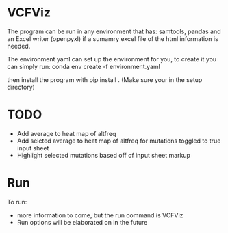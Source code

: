 # VCFViz
The program can be run in any environment that has: samtools, pandas and an Excel writer (openpyxl) if
a sumamry excel file of the html information is needed.

The environment yaml can set up the environment for you, to create it you can simply run: conda env create -f environment.yaml

then install the program with pip install . (Make sure your in the setup directory)

# TODO
- Add average to heat map of altfreq
- Add selcted average to heat map of altfreq for mutations toggled to true input sheet
- Highlight selected mutations based off of input sheet markup

# Run
To run:
- more information to come, but the run command is VCFViz
- Run options will be elaborated on in the future
  


